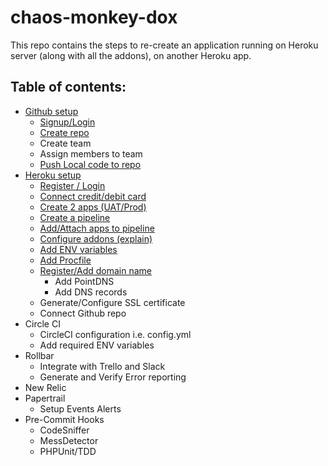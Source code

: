 # chaos-monkey-dox
This repo contains the steps to re-create an application running on Heroku server (along with all the addons), on another Heroku app.


## Table of contents:
* [Github setup](https://github.com/suri4ucreate/chaos-monkey-dox/blob/master/github.md)
    * [Signup/Login](https://github.com/suri4ucreate/chaos-monkey-dox/blob/master/github.md#loginsignup-on-github)
    * [Create repo](https://github.com/suri4ucreate/chaos-monkey-dox/blob/master/github.md#create-new-repository)
    * Create team
    * Assign members to team
    * [Push Local code to repo](https://github.com/suri4ucreate/chaos-monkey-dox/blob/master/github.md#push-local-code-to-repo)
* [Heroku setup](https://github.com/suri4ucreate/chaos-monkey-dox/blob/master/heroku.md)
    * [Register / Login](https://github.com/suri4ucreate/chaos-monkey-dox/blob/master/heroku.md#loginsignup-heroku)
    * [Connect credit/debit card](https://github.com/suri4ucreate/chaos-monkey-dox/blob/master/heroku.md#connect-creditdebit-card-optional)
    * [Create 2 apps (UAT/Prod)](https://github.com/suri4ucreate/chaos-monkey-dox/blob/master/heroku.md#create-2-apps-uatprod)
    * [Create a pipeline](https://github.com/suri4ucreate/chaos-monkey-dox/blob/master/heroku.md#addattach-apps-to-pipeline)
    * [Add/Attach apps to pipeline](https://github.com/suri4ucreate/chaos-monkey-dox/blob/master/heroku.md#addattach-apps-to-pipeline)
    * [Configure addons (explain)](https://github.com/suri4ucreate/chaos-monkey-dox/blob/master/heroku.md#configure-addons-explain)
    * [Add ENV variables](https://github.com/suri4ucreate/chaos-monkey-dox/blob/master/heroku.md#add-env-variables)
    * [Add Procfile](https://github.com/suri4ucreate/chaos-monkey-dox/blob/master/heroku.md#add-procfile)
    * [Register/Add domain name](https://github.com/suri4ucreate/chaos-monkey-dox/blob/master/heroku.md#registeradd-domain-name)
        * Add PointDNS
        * Add DNS records
    * Generate/Configure SSL certificate
    * Connect Github repo
* Circle CI
    * CircleCI configuration i.e. config.yml
    * Add required ENV variables
* Rollbar
    * Integrate with Trello and Slack
    * Generate and Verify Error reporting
* New Relic
* Papertrail
    * Setup Events Alerts
* Pre-Commit Hooks
    * CodeSniffer
    * MessDetector
    * PHPUnit/TDD